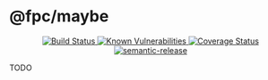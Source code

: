 # @fpc/maybe

<div align="center">
  <a href="https://travis-ci.org/fpc-js/maybe" target="_blank">
    <img src="https://travis-ci.org/fpc-js/maybe.svg?branch=master" alt="Build Status">
  </a>
  <a href="https://snyk.io/test/github/fpc-js/maybe?targetFile=package.json">
    <img src="https://snyk.io/test/github/fpc-js/maybe/badge.svg?targetFile=package.json" alt="Known Vulnerabilities" data-canonical-src="https://snyk.io/test/github/fpc-js/maybe?targetFile=package.json" style="max-width:100%;">
  </a>
  <a href="https://coveralls.io/github/fpc-js/maybe?branch=master" target="_blank">
    <img src="https://coveralls.io/repos/github/fpc-js/maybe/badge.svg?branch=master" alt="Coverage Status">
  </a>
  <a href="https://github.com/semantic-release/semantic-release" target="_blank">
    <img src="https://img.shields.io/badge/%20%20%F0%9F%93%A6%F0%9F%9A%80-semantic--release-e10079.svg" alt="semantic-release">
  </a>
</div>

TODO
